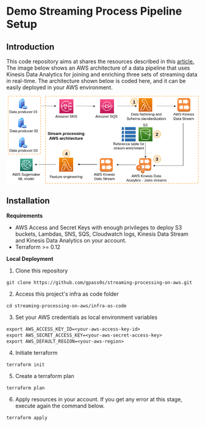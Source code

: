 # Demo Streaming Process Pipeline Setup

## Introduction

This code repository aims at shares the resources described in this <a href=https://medium.com/@guilhermeepassos/joining-and-enriching-multiple-sets-of-streaming-data-with-kinesis-data-analytics-24b4088b5846> article.</a> 
The image below shows an AWS architecture of a data pipeline that uses Kinesis Data Analytics for joining and enriching three sets of streaming data in real-time.
The architecture shown below is coded here, and it can be easily deployed in your AWS
environment. 
<p align="center">
  <img src="architecture/stream_process_architecture.png">
  <br/>
</p>

## Installation<a name="w2402aac23c29c11b5"></a>
 ****Requirements****
+ AWS Access and Secret Keys with enough privileges to deploy S3 buckets, Lambdas, SNS, SQS, Cloudwatch logs, Kinesis Data Stream and Kinesis Data Analytics on your account.
+ Terraform >= 0.12 

 **Local Deployment** 
1. Clone this repository
```
git clone https://github.com/gpass0s/streaming-processing-on-aws.git
```
2. Access this project's infra as code folder 
```
cd streaming-processing-on-aws/infra-as-code
```
3. Set your AWS credentials as local environment variables 
```
export AWS_ACCESS_KEY_ID=<your-aws-access-key-id>
export AWS_SECRET_ACCESS_KEY=<your-aws-secret-access-key>
export AWS_DEFAULT_REGION=<your-aws-region>
```
4. Initiate terraform 
```
terraform init
```
5. Create a terraform plan
```
terraform plan
```
6. Apply resources in your account. If you get any error at this stage, 
execute again the command below.
```
terraform apply
```